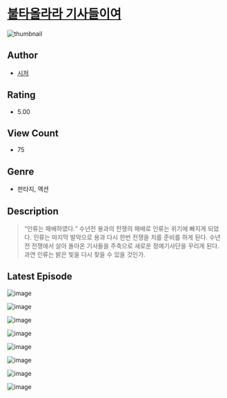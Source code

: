 # [불타올라라 기사들이여](https://comic.naver.com/challenge/list?titleId=810537)
![thumbnail](https://image-comic.pstatic.net/user_contents_data/challenge_comic/2023/05/23/347319/upload_3630239082504074548_480x623.jpeg)

## Author
- [시저](https://comic.naver.com/artistTitle?id=347319)

## Rating
- 5.00

## View Count
- 75

## Genre
- 판타지, 액션

## Description
> “인류는 패배하였다.“ 수년전 용과의 전쟁의 패배로 인류는 위기에 빠지게 되었다. 인류는 마지막 발악으로 용과 다시 한번 전쟁을 치를 준비를 하게 된다. 수년전 전쟁에서 살아 돌아온 기사들을 주축으로 새로운 정예기사단을 꾸리게 된다. 과연 인류는 밝은 빛을 다시 찾을 수 있을 것인가.


## Latest Episode
![image](https://image-comic.pstatic.net/user_contents_data/challenge_comic/2023/05/23/347319/upload_3977304322432054628.jpeg)

![image](https://image-comic.pstatic.net/user_contents_data/challenge_comic/2023/05/23/347319/upload_3906090250525696568.jpeg)

![image](https://image-comic.pstatic.net/user_contents_data/challenge_comic/2023/05/23/347319/upload_3618701881257506609.jpeg)

![image](https://image-comic.pstatic.net/user_contents_data/challenge_comic/2023/05/23/347319/upload_7377570620700373560.jpeg)

![image](https://image-comic.pstatic.net/user_contents_data/challenge_comic/2023/05/23/347319/upload_3618141169817630001.jpeg)

![image](https://image-comic.pstatic.net/user_contents_data/challenge_comic/2023/05/23/347319/upload_3977303429031868469.jpeg)

![image](https://image-comic.pstatic.net/user_contents_data/challenge_comic/2023/05/23/347319/upload_3690193239672120377.jpeg)

![image](https://image-comic.pstatic.net/user_contents_data/challenge_comic/2023/05/23/347319/upload_3918466353357729843.jpeg)
